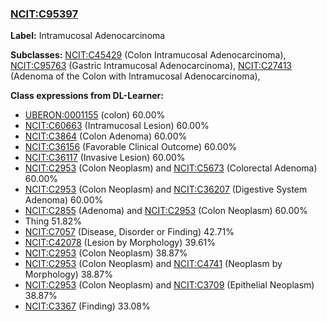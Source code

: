 
### [NCIT:C95397](http://purl.obolibrary.org/obo/NCIT_C95397)
**Label:** Intramucosal Adenocarcinoma

**Subclasses:** [NCIT:C45429](http://purl.obolibrary.org/obo/NCIT_C45429) (Colon Intramucosal Adenocarcinoma), [NCIT:C95763](http://purl.obolibrary.org/obo/NCIT_C95763) (Gastric Intramucosal Adenocarcinoma), [NCIT:C27413](http://purl.obolibrary.org/obo/NCIT_C27413) (Adenoma of the Colon with Intramucosal Adenocarcinoma), 

**Class expressions from DL-Learner:**

- [UBERON:0001155](http://purl.obolibrary.org/obo/UBERON_0001155) (colon) 60.00%
- [NCIT:C60663](http://purl.obolibrary.org/obo/NCIT_C60663) (Intramucosal Lesion) 60.00%
- [NCIT:C3864](http://purl.obolibrary.org/obo/NCIT_C3864) (Colon Adenoma) 60.00%
- [NCIT:C36156](http://purl.obolibrary.org/obo/NCIT_C36156) (Favorable Clinical Outcome) 60.00%
- [NCIT:C36117](http://purl.obolibrary.org/obo/NCIT_C36117) (Invasive Lesion) 60.00%
- [NCIT:C2953](http://purl.obolibrary.org/obo/NCIT_C2953) (Colon Neoplasm) and [NCIT:C5673](http://purl.obolibrary.org/obo/NCIT_C5673) (Colorectal Adenoma) 60.00%
- [NCIT:C2953](http://purl.obolibrary.org/obo/NCIT_C2953) (Colon Neoplasm) and [NCIT:C36207](http://purl.obolibrary.org/obo/NCIT_C36207) (Digestive System Adenoma) 60.00%
- [NCIT:C2855](http://purl.obolibrary.org/obo/NCIT_C2855) (Adenoma) and [NCIT:C2953](http://purl.obolibrary.org/obo/NCIT_C2953) (Colon Neoplasm) 60.00%
- Thing 51.82%
- [NCIT:C7057](http://purl.obolibrary.org/obo/NCIT_C7057) (Disease, Disorder or Finding) 42.71%
- [NCIT:C42078](http://purl.obolibrary.org/obo/NCIT_C42078) (Lesion by Morphology) 39.61%
- [NCIT:C2953](http://purl.obolibrary.org/obo/NCIT_C2953) (Colon Neoplasm) 38.87%
- [NCIT:C2953](http://purl.obolibrary.org/obo/NCIT_C2953) (Colon Neoplasm) and [NCIT:C4741](http://purl.obolibrary.org/obo/NCIT_C4741) (Neoplasm by Morphology) 38.87%
- [NCIT:C2953](http://purl.obolibrary.org/obo/NCIT_C2953) (Colon Neoplasm) and [NCIT:C3709](http://purl.obolibrary.org/obo/NCIT_C3709) (Epithelial Neoplasm) 38.87%
- [NCIT:C3367](http://purl.obolibrary.org/obo/NCIT_C3367) (Finding) 33.08%


